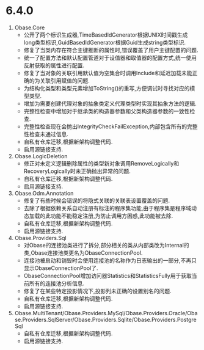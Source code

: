 # 6.4.0
1. Obase.Core
   - 公开了两个标识生成器,TimeBasedIdGenerator根据UNIX时间戳生成long类型标识,GuidBasedIdGenerator根据Guid生成string类型标识.
   - 修复了当类内存在符合主键推断的属性时,错误覆盖了用户主键配置的问题.
   - 统一了配置方法和默认配置管道对于设值器和取值器的配置方式,统一使用反射获取的属性进行配置.
   - 修复了当对象的关联引用默认值为空集合时调用Include和延迟加载未能正确的为关联引用赋值的问题.
   - 为结构化类型和类型元素增加ToString()的重写,方便调试时寻找对应的模型类型.
   - 增加为需要创建代理对象的抽象类定义代理类型时实现其抽象方法的逻辑.
   - 完整性检查中增加对于继承类的构造器参数和父类构造器参数的一致性检查.
   - 完整性检查现在会抛出IntegrityCheckFailException,内部包含所有的完整性检查未通过信息.
   - 自私有仓库迁移,根据新架构调整代码.
   - 启用源链接支持.
2. Obase.LogicDeletion
   - 修正对未定义逻辑删除属性的类型新对象调用RemoveLogically和RecoveryLogically时未正确抛出异常的问题.
   - 自私有仓库迁移,根据新架构调整代码.
   - 启用源链接支持.
3. Obase.Odm.Annotation
   - 修复了有些时候会错误的将隐式关联的关联表设置覆盖的问题.
   - 去除了根据依赖关系自动注册有标注的程序集功能,由于程序集是程序域动态加载的此功能不能稳定注册,为防止调用方困惑,此功能被去除.
   - 自私有仓库迁移,根据新架构调整代码.
   - 启用源链接支持.
4. Obase.Providers.Sql
   - 对Obase的连接池类进行了拆分,部分相关的类从内部类改为Internal的类,Obase连接池类更名为ObaseConnectionPool.
   - 连接池被启动和销毁时会使用连接池的名称作为日志输出的一部分,不再只显示ObaseConnectionPool了.
   - ObaseConnectionPool增加访问器Statistics和StatisticsFully用于获取当前所有的连接池分析信息.
   - 修复了在某些特定投影情况下,投影列未正确的设置别名的问题.
   - 自私有仓库迁移,根据新架构调整代码.
   - 启用源链接支持.
5. Obase.MultiTenant/Obase.Providers.MySql/Obase.Providers.Oracle/Obase.Providers.SqlServer/Obase.Providers.Sqlite/Obase.Providers.PostgreSql
   - 自私有仓库迁移,根据新架构调整代码.
   - 启用源链接支持.